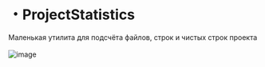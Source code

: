 # ・ProjectStatistics
Маленькая утилита для подсчёта файлов, строк и чистых строк проекта
<br><br>
![image](https://user-images.githubusercontent.com/78260779/181201678-235ea567-b091-4c42-9623-8038f40aa9dd.png)
